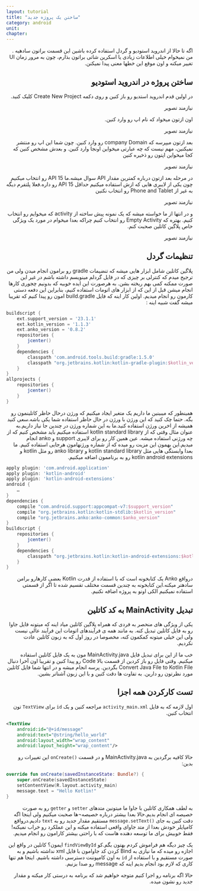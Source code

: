```yaml
---
layout: tutorial
title: "ساختن یک پروژه جدید"
category: android
unit: 
chapter: 
---
```



<div dir="rtl" markdown="1">



اگه تا حالا از اندروید استودیو و گردل استفاده کرده باشین این قسمت براتون ساده­یه . من نمیخوام خیلی اطلاعات زیادی یا اسکرین شاتی براتون بذارم، چون به مرور زمان UI تغییر میکنه و اون موقع این خط­ها معنی پیدا نمیکنن.


<div dir="rtl" markdown="1" id="ساختن-پروژه-در-اندروید-استودیو" >

## ساختن پروژه در اندروید استودیو

</div>

در اولین قدم اندروید استدیو رو باز کنین و روی دکمه Create New Project کلیک کنید.

نیازمند تصویر

اون ازتون میخواد که نام اپ رو وارد کنین.

نیازمند تصویر

بعد ازتون میپرسه که company Domain رو وارد کنین. چون شما این اپ رو منتشر نمیکنین، مهم نیست که چه عبارتی میخواین اونجا وارد کنین. و بعدش مشخص کنین که کجا میخواین اپتون رو ذخیره کنین

نیازمند تصویر

در مرحله بعد ازتون درباره کمترین مقدار API سوال میشه.ما API 15 رو انتخاب میکنیم چون یکی از لایبری هایی که ازش استفاده میکنیم حداقل API 15  رو داره.فعلا پلتفرم دیگه به غیر از Phone and Tablet رو انتخاب نکنین

نیازمند تصویر

و در انتها از ما خواسته میشه که یک نمونه پیش ساخته از activity که میخوایم رو انتخاب کنیم. بهتره که Empty Activity رو انتخاب کنیم چراکه بعدا  میخوام در مورد یک ویژگی خاص پلاگین کاتلین صحبت کنم.

نیازمند تصویر



<div dir="rtl" markdown="1" id="تنظیمات-گردل" >

## تنظیمات گردل

</div>

پلاگین کاتلین شامل ابزار هایی میشه که تنضیمات gradle رو برامون انجام میدن ولی من ترجیح میدم که کنترلی بر چیزی که در فایل گردلم مینویسم داشته باشم در غیر این صورت ممکنه کمی بهم ریخته بشن. به هرصورت این ایده خوبیه که بدونیم چجوری کارها انجام میشن قبل از این که از ابزار های اتومات استفاده کنیم، بنابراین این دفعه دستی کارمون رو انجام میدیم.
اولین کار اینه که فایل build.gradle امون رو پیدا کنیم که تقریبا میشه گفت شبیه اینه :

</div>

```groovy
buildscript {
    ext.support_version = '23.1.1'
    ext.kotlin_version = '1.1.3'
    ext.anko_version = '0.8.2'
    repositories {
        jcenter()
    }
    dependencies {
        classpath 'com.android.tools.build:gradle:1.5.0'
        classpath "org.jetbrains.kotlin:kotlin-gradle-plugin:$kotlin_version"
    }
}
allprojects {
    repositories {
        jcenter()
    }
}
```

<div dir="rtl" markdown="1">

همینطور که میبینین ما داریم یک متغیر ایجاد میکنیم که ورژن درحال حاظر کاتلینمون رو بگه. حتما چک کنید که این ورژن با ورژن در حال حاظر استفاده شما یکی باشه.سعی کنید همیشه از اخرین ورژن استفاده کنید.ما به این شماره ورژن در چندین جا نیاز داریم.به عنوان مثال وقتی که از kotlin standard library استفاده میکنیم باید مشخص کنیم که از چه ورژنی استفاده میشه.
عین همین کار رو برای لایبری support و anko انجام میدیم.این بهمون این مزیت رو میده که از شماره ورژن­هامون هرجایی استفاده کنیم.
ما بعدا وابستگی هایی مثل kotlin standard library و anko library رو مثل kotlin و kotlin android extensions رو به برناممون اضافه میکنیم.

</div>

```groovy
apply plugin: 'com.android.application'
apply plugin: 'kotlin-android'
apply plugin: 'kotlin-android-extensions'
android {
    …
}
dependencies {
    compile "com.android.support:appcompat-v7:$support_version"
    compile "org.jetbrains.kotlin:kotlin-stdlib:$kotlin_version"
    compile "org.jetbrains.anko:anko-common:$anko_version"
}
buildscript {
    repositories {
        jcenter()
    }
    dependencies {
        classpath "org.jetbrains.kotlin:kotlin-android-extensions:$kotlin_version"
    }
}
```

<div dir="rtl" markdown="1">

درواقع Anko یک کتابخونه است که با استفاده از قدرت Kotlin بعضی کارهارو برامن ساده­تر میکنه.این کتابخونه به چندین قسمت مختلف تقسیم شده تا اگر از قسمتی استفاده نمیکنیم الکی اونو به پروژه اضافه نکنیم.


<div dir="rtl" markdown="1" id="تبدیل-MainActivity-به-کد-کاتلین" >

## تبدیل MainActivity به کد کاتلین

</div>

یکی از ویژگی های منحصر به فردی که همراه پلاگین کاتلین میاد اینه که میتونه فایل جاوا رو به فایل کاتلین تبدیل کنه. به مانند همه ی فرآیندهای اتومات این فرآیند عالی نیست ولی این خیلی میتونه کمکمون کنه، مخصوصا در روز اول که به زبون کاتلین عادت نکردیم.

خب ما از این برای تبدیل فایل MainActivity.java مون به یک فایل کاتلین استفاده میکنیم. وقتی فایل رو باز کردین از قسمت بالا Code رو پیدا کنین و تقریبا اون آخرا دنبال Convert Java File to Kotlin File بگردین. پرسه انجام میشه و در انتها شما فایل کاتلین مورد نظرتون رو دارین. به تفاوت ها دقت کنین و با این زبون آشناتر بشین.


<div dir="rtl" markdown="1" id="تست-کارکردن-همه-اجزا" >

## تست کارکردن همه اجزا

</div>

اول لازمه که به فایل `activity_main.xml` مراجعه کنین و یک `id` برای `TextView` تون انتخاب کنین.

</div>

```xml
<TextView
    android:id="@+id/message"
    android:text="@string/hello_world"
    android:layout_width="wrap_content"
    android:layout_height="wrap_content"/>
```
<div dir="rtl" markdown="1">

حالا کافیه برگردین به MainActivity.java و در قسمت `()onCreate` این تغییرات رو بدین:

</div>

```kotlin
override fun onCreate(savedInstanceState: Bundle?) {
    super.onCreate(savedInstanceState)
    setContentView(R.layout.activity_main)
    message.text = "Hello Kotlin!"
}
```

<div dir="rtl" markdown="1">

به لطف همکاری کاتلین با جاوا ما میتونین متدهای `setter` و `getter` رو به صورت خصیصه ای انجام بدیم.حالا بعدا بیشتر درباره خصیصه¬ها صحبت میکنیم ولی اینجا اگه دقت کنین به جای `()message.setText` مستقیم مقدار جدید رو به `text` دادیم.درواقع کامپایلر خودش بعدا از متد جاوای واقعی استفاده میکنه و این عملکرد رو خراب نمیکنه! فقط خوبیش برای ما توسعه دهنده هاست که با راحتی بیشتر کارامون رو انجام میدیم.

یک چیز دیگه هم فراموش کردم بهتون بگم.کو `findViewById` ایمون؟ کاتلین در واقع این اجازه رو میده که ما نیازی به Bind کردن کد جاوامون با فایل xml نداشته باشیم و به صورت مستقیم و با استفاده از `id` به اون کامپوننت دسترسی داشته باشیم. اینجا هم تنها کاری که لازم بود انجام بدیم اینه که message رو صدا بزنیم.

حالا اگه برنامه رو اجرا کنیم متوجه خواهیم شد که برنامه به درستی کار میکنه و مقدار جدید رو نشون میده.

</div>

